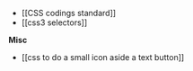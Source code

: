 * [[CSS codings standard]]
* [[css3 selectors]]


**Misc**

* [[css to do a small icon aside a text button]]
